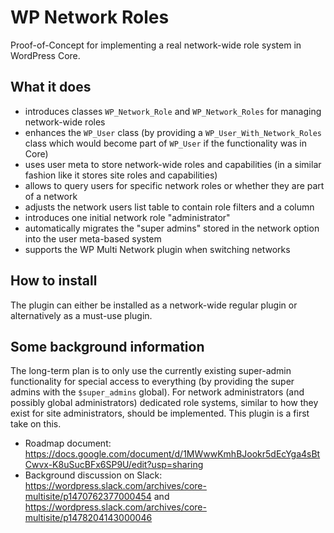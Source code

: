 # WP Network Roles

Proof-of-Concept for implementing a real network-wide role system in WordPress Core.

## What it does

* introduces classes `WP_Network_Role` and `WP_Network_Roles` for managing network-wide roles
* enhances the `WP_User` class (by providing a `WP_User_With_Network_Roles` class which would become part of `WP_User` if the functionality was in Core)
* uses user meta to store network-wide roles and capabilities (in a similar fashion like it stores site roles and capabilities)
* allows to query users for specific network roles or whether they are part of a network
* adjusts the network users list table to contain role filters and a column
* introduces one initial network role "administrator"
* automatically migrates the "super admins" stored in the network option into the user meta-based system
* supports the WP Multi Network plugin when switching networks

## How to install

The plugin can either be installed as a network-wide regular plugin or alternatively as a must-use plugin.

## Some background information

The long-term plan is to only use the currently existing super-admin functionality for special access to everything (by providing the super admins with the `$super_admins` global). For network administrators (and possibly global administrators) dedicated role systems, similar to how they exist for site administrators, should be implemented. This plugin is a first take on this.

* Roadmap document: https://docs.google.com/document/d/1MWwwKmhBJookr5dEcYga4sBtCwvx-K8uSucBFx6SP9U/edit?usp=sharing
* Background discussion on Slack: https://wordpress.slack.com/archives/core-multisite/p1470762377000454 and https://wordpress.slack.com/archives/core-multisite/p1478204143000046
